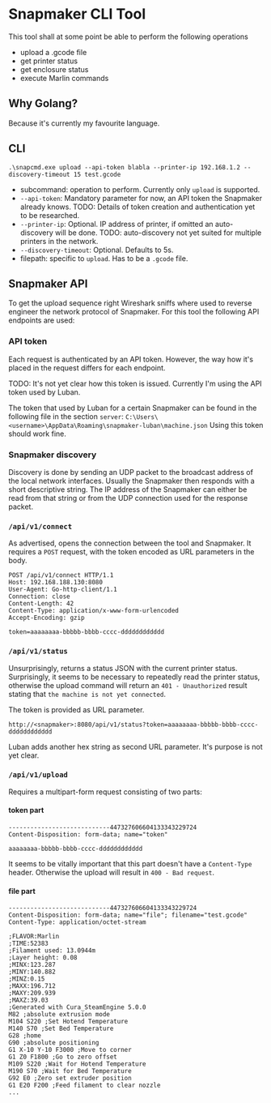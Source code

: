 # Snapmaker CLI Tool

This tool shall at some point be able to perform the following operations
* upload a .gcode file
* get printer status
* get enclosure status
* execute Marlin commands

## Why Golang?
Because it's currently my favourite language.

## CLI

```
.\snapcmd.exe upload --api-token blabla --printer-ip 192.168.1.2 --discovery-timeout 15 test.gcode
```
* subcommand: operation to perform. Currently only `upload` is supported.
* `--api-token`: Mandatory parameter for now, an API token the Snapmaker already knows. TODO: Details of token creation and authentication yet to be researched.
* `--printer-ip`: Optional. IP address of printer, if omitted an auto-discovery will be done. TODO: auto-discovery not yet suited for multiple printers in the network.
* `--discovery-timeout`: Optional. Defaults to 5s.
* filepath: specific to `upload`. Has to be a `.gcode` file.

## Snapmaker API
To get the upload sequence right Wireshark sniffs where used to reverse engineer the network protocol of Snapmaker. For this tool the following API endpoints are used:

### API token
Each request is authenticated by an API token. However, the way how it's placed in the request differs for each endpoint.

TODO: It's not yet clear how this token is issued. Currently I'm using the API token used by Luban.

The token that used by Luban for a certain Snapmaker can be found in the following file in the section `server`:
`C:\Users\<username>\AppData\Roaming\snapmaker-luban\machine.json`
Using this token should work fine.

### Snapmaker discovery
Discovery is done by sending an UDP packet to the broadcast address of the local network interfaces. Usually the Snapmaker then responds with a short descriptive string. The IP address of the Snapmaker can either be read from that string or from the UDP connection used for the response packet.

### `/api/v1/connect`
As advertised, opens the connection between the tool and Snapmaker. It requires a `POST` request, with the token encoded as URL parameters in the body.

```
POST /api/v1/connect HTTP/1.1
Host: 192.168.188.130:8080
User-Agent: Go-http-client/1.1
Connection: close
Content-Length: 42
Content-Type: application/x-www-form-urlencoded
Accept-Encoding: gzip

token=aaaaaaaa-bbbbb-bbbb-cccc-dddddddddddd
```

### `/api/v1/status`
Unsurprisingly, returns a status JSON with the current printer status. Surprisingly, it seems to be necessary to repeatedly read the printer status, otherwise the upload command will return an `401 - Unauthorized` result stating that `the machine is not yet connected`.

The token is provided as URL parameter.

```
http://<snapmaker>:8080/api/v1/status?token=aaaaaaaa-bbbbb-bbbb-cccc-dddddddddddd
```

Luban adds another hex string as second URL parameter. It's purpose is not yet clear.

### `/api/v1/upload`
Requires a multipart-form request consisting of two parts:

#### token part
```
----------------------------447327606604133343229724
Content-Disposition: form-data; name="token"

aaaaaaaa-bbbbb-bbbb-cccc-dddddddddddd
```

It seems to be vitally important that this part doesn't have a `Content-Type` header. Otherwise the upload will result in `400 - Bad request`.

#### file part
```
----------------------------447327606604133343229724
Content-Disposition: form-data; name="file"; filename="test.gcode"
Content-Type: application/octet-stream

;FLAVOR:Marlin
;TIME:52383
;Filament used: 13.0944m
;Layer height: 0.08
;MINX:123.287
;MINY:140.882
;MINZ:0.15
;MAXX:196.712
;MAXY:209.939
;MAXZ:39.03
;Generated with Cura_SteamEngine 5.0.0
M82 ;absolute extrusion mode
M104 S220 ;Set Hotend Temperature
M140 S70 ;Set Bed Temperature
G28 ;home
G90 ;absolute positioning
G1 X-10 Y-10 F3000 ;Move to corner 
G1 Z0 F1800 ;Go to zero offset
M109 S220 ;Wait for Hotend Temperature
M190 S70 ;Wait for Bed Temperature
G92 E0 ;Zero set extruder position
G1 E20 F200 ;Feed filament to clear nozzle
...
```
